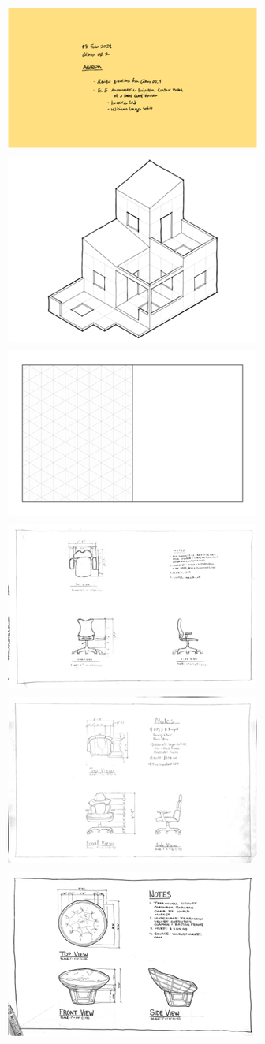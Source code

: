 ![Today's Agenda](images/250213_05-2.png)

![Fig. 3.2 Exercise Five. Axonometric Projection Contour MOdel of a Small Guesthouse](images/03411axonContGuestHouse.png)

![Exercise Five and Six Layout Guide](images/Ex5-6_template.png)

![](images/Assignment_06_Above_Average.png)

![](images/Assignment_06_Average.jpg)

![](images/Assignment_06_Below_Average.png)

